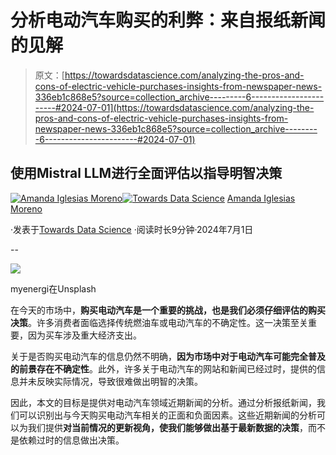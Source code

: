 # 分析电动汽车购买的利弊：来自报纸新闻的见解

> 原文：[https://towardsdatascience.com/analyzing-the-pros-and-cons-of-electric-vehicle-purchases-insights-from-newspaper-news-336eb1c868e5?source=collection_archive---------6-----------------------#2024-07-01](https://towardsdatascience.com/analyzing-the-pros-and-cons-of-electric-vehicle-purchases-insights-from-newspaper-news-336eb1c868e5?source=collection_archive---------6-----------------------#2024-07-01)

## 使用Mistral LLM进行全面评估以指导明智决策

[](https://amandaiglesiasmoreno.medium.com/?source=post_page---byline--336eb1c868e5--------------------------------)[![Amanda Iglesias Moreno](../Images/9cff03d0c0caaa9a8aa53c4c34c90cac.png)](https://amandaiglesiasmoreno.medium.com/?source=post_page---byline--336eb1c868e5--------------------------------)[](https://towardsdatascience.com/?source=post_page---byline--336eb1c868e5--------------------------------)[![Towards Data Science](../Images/a6ff2676ffcc0c7aad8aaf1d79379785.png)](https://towardsdatascience.com/?source=post_page---byline--336eb1c868e5--------------------------------) [Amanda Iglesias Moreno](https://amandaiglesiasmoreno.medium.com/?source=post_page---byline--336eb1c868e5--------------------------------)

·发表于[Towards Data Science](https://towardsdatascience.com/?source=post_page---byline--336eb1c868e5--------------------------------) ·阅读时长9分钟·2024年7月1日

--

![](../Images/6e723d5c19c5f5fae07a5170aeb0be4b.png)

myenergi在Unsplash

在今天的市场中，**购买电动汽车是一个重要的挑战，也是我们必须仔细评估的购买决策**。许多消费者面临选择传统燃油车或电动汽车的不确定性。这一决策至关重要，因为买车涉及重大经济支出。

关于是否购买电动汽车的信息仍然不明确，**因为市场中对于电动汽车可能完全普及的前景存在不确定性**。此外，许多关于电动汽车的网站和新闻已经过时，提供的信息并未反映实际情况，导致很难做出明智的决策。

因此，本文的目标是提供对电动汽车领域近期新闻的分析。通过分析报纸新闻，我们可以识别出与今天购买电动汽车相关的正面和负面因素。这些近期新闻的分析可以为我们提供**对当前情况的更新视角，使我们能够做出基于最新数据的决策**，而不是依赖过时的信息做出决策。
